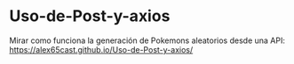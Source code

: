 # Uso-de-Post-y-axios

Mirar como funciona la generación de Pokemons aleatorios desde una API: https://alex65cast.github.io/Uso-de-Post-y-axios/
